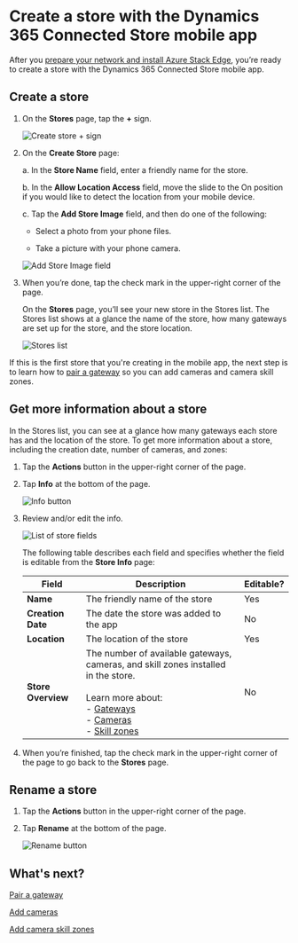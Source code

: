 

# Create a store with the Dynamics 365 Connected Store mobile app

After you [prepare your network and install Azure Stack Edge](ase-install.md), you’re ready to create a store with the 
Dynamics 365 Connected Store mobile app. 


## Create a store

1. On the **Stores** page, tap the **+** sign.

     ![Create store + sign](media/create-store.PNG "Create store + sign")
  
2. On the **Create Store** page:

   a. In the **Store Name** field, enter a friendly name for the store.

   b. In the **Allow Location Access** field, move the slide to the On position if you would like to detect the location from your 
mobile device.

   c. Tap the **Add Store Image** field, and then do one of the following:

      - Select a photo from your phone files.

      - Take a picture with your phone camera.
    
   ![Add Store Image field](media/store-add-field-image.PNG "Add Store Image field")
 
3. When you’re done, tap the check mark in the upper-right corner of the page.

    On the **Stores** page, you’ll see your new store in the Stores list. The Stores list shows at a glance the name of the store, 
    how many gateways are set up for the store, and the store location.
    
    ![Stores list](media/stores-list.PNG "Stores list")
    
If this is the first store that you're creating in the mobile app, the next step is to learn how to [pair a gateway](mobile-app-pair-gateway.md) so you can add cameras and camera skill zones.
    
 ## Get more information about a store
 
In the Stores list, you can see at a glance how many gateways each store has and the location of the store. To get more information 
about a store, including the creation date, number of cameras, and zones:

1. Tap the **Actions** button in the upper-right corner of the page.

2. Tap **Info** at the bottom of the page.

    ![Info button](media/store-info.PNG "Info button")
 
3. Review and/or edit the info. 

    ![List of store fields](media/store-fields.PNG "List of store fields")
    
    The following table describes each field and specifies whether the field is editable from the **Store Info** page:

    |Field|Description|Editable?|
    |----------------------|--------------------------------------------|--------|
    |**Name**|The friendly name of the store|Yes|
    |**Creation Date**|The date the store was added to the app|No|
    |**Location**|The location of the store|Yes|
    |**Store Overview**|The number of available gateways, cameras, and skill zones installed in the store.<br><br>Learn more about:<br>- [Gateways](mobile-app-pair-gateway.md)<br>- [Cameras](mobile-app-add-cameras.md)<br>- [Skill zones](mobile-app-add-skill.md)|No|

4. When you’re finished, tap the check mark in the upper-right corner of the page to go back to the **Stores** page.

## Rename a store

1. Tap the **Actions** button in the upper-right corner of the page.

2. Tap **Rename** at the bottom of the page.

    ![Rename button](media/store-rename.PNG "Rename button")
 
## What's next?

[Pair a gateway](mobile-app-pair-gateway)

[Add cameras](mobile-app-add-cameras.md)

[Add camera skill zones](add-camera-skill-zones.md)
 
